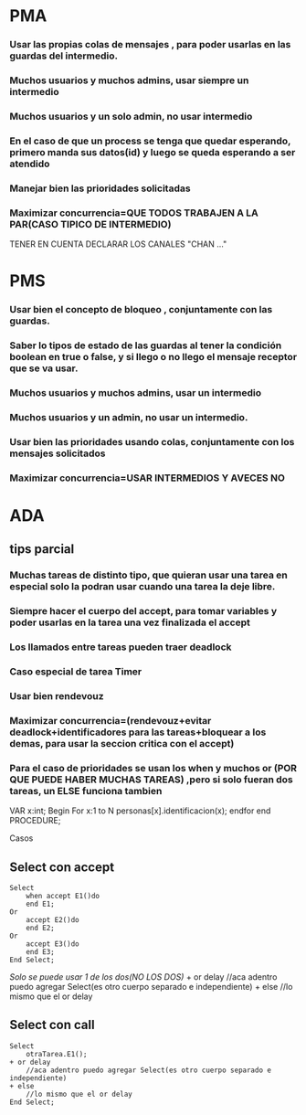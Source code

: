 # PMA 
### Usar las propias colas de mensajes , para poder usarlas en las guardas del intermedio.
### Muchos usuarios y muchos admins, usar siempre un intermedio
### Muchos usuarios y un solo admin, no usar intermedio
### En el caso de que un process se tenga que quedar esperando, primero manda sus datos(id) y luego se queda esperando a ser atendido
### Manejar bien las prioridades solicitadas
### Maximizar concurrencia=QUE TODOS TRABAJEN A LA PAR(CASO TIPICO DE INTERMEDIO)

TENER EN CUENTA DECLARAR LOS CANALES "CHAN ..."

# PMS
### Usar bien el concepto de bloqueo , conjuntamente con las guardas.
### Saber lo tipos de estado de las guardas al tener la condición boolean en true o false, y si llego o no llego el mensaje receptor que se va usar.
### Muchos usuarios y muchos admins, usar un intermedio
### Muchos usuarios y un admin, no usar un intermedio.
### Usar bien las prioridades usando colas, conjuntamente con los mensajes solicitados
### Maximizar concurrencia=USAR INTERMEDIOS Y AVECES NO


# ADA
## tips parcial
### Muchas tareas de distinto tipo, que quieran usar una tarea en especial solo la podran usar cuando una tarea la deje libre.
### Siempre hacer el cuerpo del accept, para tomar variables y poder usarlas en la tarea una vez finalizada el accept
### Los llamados entre tareas pueden traer deadlock
### Caso especial de tarea Timer
### Usar bien rendevouz
### Maximizar concurrencia=(rendevouz+evitar deadlock+identificadores para las tareas+bloquear a los demas, para usar la seccion critica con el accept)
### Para el caso de prioridades se usan los when y muchos or (POR QUE PUEDE HABER MUCHAS TAREAS) ,pero si solo fueran dos tareas, un ELSE funciona tambien

VAR 
    x:int; 
Begin
    For x:1 to N
        personas[x].identificacion(x);
    endfor
end PROCEDURE;

Casos
## Select con accept
    Select 
        when accept E1()do
        end E1;
    Or 
        accept E2()do 
        end E2; 
    Or 
        accept E3()do
        end E3;
    End Select;

*Solo se puede usar 1 de los dos(NO LOS DOS)* 
    + or delay 
        //aca adentro puedo agregar Select(es otro cuerpo separado e independiente) 
    + else 
        //lo mismo que el or delay

## Select con call 
    Select 
        otraTarea.E1(); 
    + or delay 
        //aca adentro puedo agregar Select(es otro cuerpo separado e independiente) 
    + else 
        //lo mismo que el or delay
    End Select;